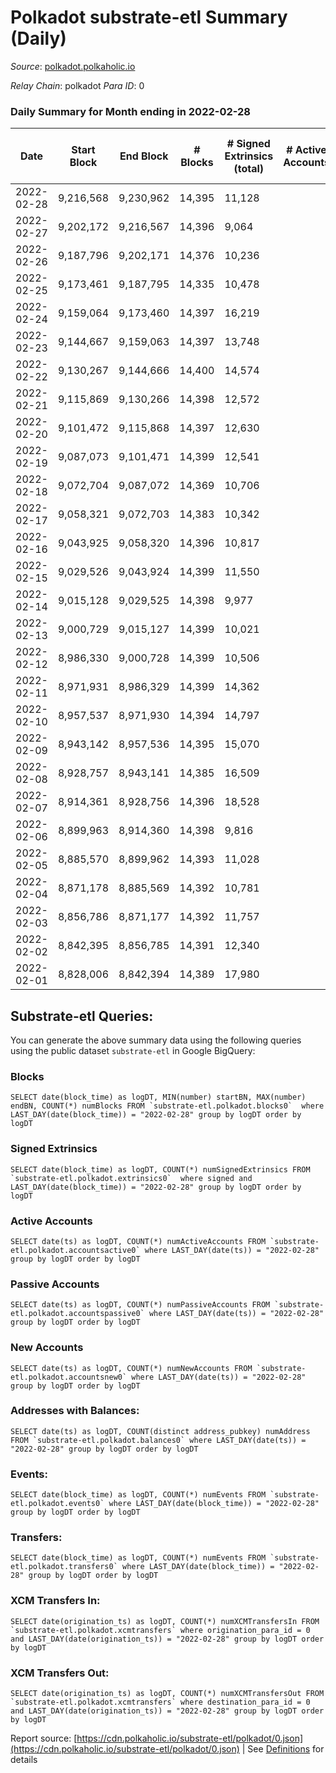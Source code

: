 # Polkadot substrate-etl Summary (Daily)

_Source_: [polkadot.polkaholic.io](https://polkadot.polkaholic.io)

*Relay Chain*: polkadot
*Para ID*: 0



### Daily Summary for Month ending in 2022-02-28


| Date | Start Block | End Block | # Blocks | # Signed Extrinsics (total) | # Active Accounts | # Passive | # New | # Addresses with Balances | # Events | # Transfers | # XCM Transfers In | # XCM Transfers Out | Issues | 
| ---- | ----------- | --------- | -------- | --------------------------- | ----------------- | --------- | ----- | ------------------------- | -------- | ----------- | ------------------ | ------------------- | ------ |
| 2022-02-28 | 9,216,568 | 9,230,962 | 14,395 | 11,128 |  |  |  | 910,833 | 231,356 | 11,651 ($229,341,456.93) |   |   |  |
| 2022-02-27 | 9,202,172 | 9,216,567 | 14,396 | 9,064 |  |  |  |  | 221,842 | 9,234 ($65,199,612.96) |   |   |  |
| 2022-02-26 | 9,187,796 | 9,202,171 | 14,376 | 10,236 |  |  |  |  | 225,823 | 9,730 ($261,517,390.26) |   |   |  |
| 2022-02-25 | 9,173,461 | 9,187,795 | 14,335 | 10,478 |  |  |  |  | 223,063 | 9,750 ($250,006,700.91) |   |   |  |
| 2022-02-24 | 9,159,064 | 9,173,460 | 14,397 | 16,219 |  |  |  |  | 272,553 | 16,011 ($262,571,800.17) |   |   |  |
| 2022-02-23 | 9,144,667 | 9,159,063 | 14,397 | 13,748 |  |  |  |  | 254,315 | 13,526 ($119,931,275.77) |   |   |  |
| 2022-02-22 | 9,130,267 | 9,144,666 | 14,400 | 14,574 |  |  |  |  | 258,696 | 14,120 ($798,877,139.77) |   |   |  |
| 2022-02-21 | 9,115,869 | 9,130,266 | 14,398 | 12,572 |  |  |  |  | 246,780 | 11,990 ($140,795,271.68) |   |   |  |
| 2022-02-20 | 9,101,472 | 9,115,868 | 14,397 | 12,630 |  |  |  |  | 240,388 | 11,975 ($109,985,980.83) |   |   |  |
| 2022-02-19 | 9,087,073 | 9,101,471 | 14,399 | 12,541 |  |  |  |  | 243,564 | 11,964 ($69,984,282.61) |   |   |  |
| 2022-02-18 | 9,072,704 | 9,087,072 | 14,369 | 10,706 |  |  |  |  | 221,422 | 10,076 ($106,979,676.63) |   |   |  |
| 2022-02-17 | 9,058,321 | 9,072,703 | 14,383 | 10,342 |  |  |  |  | 222,413 | 9,786 ($118,760,391.14) |   |   |  |
| 2022-02-16 | 9,043,925 | 9,058,320 | 14,396 | 10,817 |  |  |  |  | 227,192 | 10,189 ($59,595,220.69) |   |   |  |
| 2022-02-15 | 9,029,526 | 9,043,924 | 14,399 | 11,550 |  |  |  |  | 233,332 | 10,780 ($153,818,860.64) |   |   |  |
| 2022-02-14 | 9,015,128 | 9,029,525 | 14,398 | 9,977 |  |  |  |  | 219,497 | 9,407 ($79,662,540.93) |   |   |  |
| 2022-02-13 | 9,000,729 | 9,015,127 | 14,399 | 10,021 |  |  |  |  | 223,995 | 9,384 ($52,835,883.09) |   |   |  |
| 2022-02-12 | 8,986,330 | 9,000,728 | 14,399 | 10,506 |  |  |  |  | 228,055 | 10,097 ($60,916,553.78) |   |   |  |
| 2022-02-11 | 8,971,931 | 8,986,329 | 14,399 | 14,362 |  |  |  |  | 258,241 | 14,256 ($160,896,893.77) |   |   |  |
| 2022-02-10 | 8,957,537 | 8,971,930 | 14,394 | 14,797 |  |  |  |  | 263,235 | 14,576 ($223,103,252.18) |   |   |  |
| 2022-02-09 | 8,943,142 | 8,957,536 | 14,395 | 15,070 |  |  |  |  | 256,788 | 15,305 ($138,471,419.40) |   |   |  |
| 2022-02-08 | 8,928,757 | 8,943,141 | 14,385 | 16,509 |  |  |  |  | 278,034 | 16,500 ($184,307,004.26) |   |   |  |
| 2022-02-07 | 8,914,361 | 8,928,756 | 14,396 | 18,528 |  |  |  |  | 308,461 | 15,319 ($201,398,114.96) |   |   |  |
| 2022-02-06 | 8,899,963 | 8,914,360 | 14,398 | 9,816 |  |  |  |  | 222,805 | 9,525 ($52,072,085.79) |   |   |  |
| 2022-02-05 | 8,885,570 | 8,899,962 | 14,393 | 11,028 |  |  |  |  | 233,690 | 10,656 ($77,007,101.17) |   |   |  |
| 2022-02-04 | 8,871,178 | 8,885,569 | 14,392 | 10,781 |  |  |  |  | 229,864 | 10,406 ($171,845,554.56) |   |   |  |
| 2022-02-03 | 8,856,786 | 8,871,177 | 14,392 | 11,757 |  |  |  |  | 240,882 | 11,630 ($140,962,998.65) |   |   |  |
| 2022-02-02 | 8,842,395 | 8,856,785 | 14,391 | 12,340 |  |  |  |  | 245,434 | 12,157 ($123,888,204.39) |   |   |  |
| 2022-02-01 | 8,828,006 | 8,842,394 | 14,389 | 17,980 |  |  |  |  | 299,204 | 17,927 ($734,375,842.60) |   |   |  |

## Substrate-etl Queries:
You can generate the above summary data using the following queries using the public dataset `substrate-etl` in Google BigQuery:


### Blocks
```
SELECT date(block_time) as logDT, MIN(number) startBN, MAX(number) endBN, COUNT(*) numBlocks FROM `substrate-etl.polkadot.blocks0`  where LAST_DAY(date(block_time)) = "2022-02-28" group by logDT order by logDT
```


### Signed Extrinsics
```
SELECT date(block_time) as logDT, COUNT(*) numSignedExtrinsics FROM `substrate-etl.polkadot.extrinsics0`  where signed and LAST_DAY(date(block_time)) = "2022-02-28" group by logDT order by logDT
```


### Active Accounts
```
SELECT date(ts) as logDT, COUNT(*) numActiveAccounts FROM `substrate-etl.polkadot.accountsactive0` where LAST_DAY(date(ts)) = "2022-02-28" group by logDT order by logDT
```


### Passive Accounts
```
SELECT date(ts) as logDT, COUNT(*) numPassiveAccounts FROM `substrate-etl.polkadot.accountspassive0` where LAST_DAY(date(ts)) = "2022-02-28" group by logDT order by logDT
```


### New Accounts
```
SELECT date(ts) as logDT, COUNT(*) numNewAccounts FROM `substrate-etl.polkadot.accountsnew0` where LAST_DAY(date(ts)) = "2022-02-28" group by logDT order by logDT
```


### Addresses with Balances:
```
SELECT date(ts) as logDT, COUNT(distinct address_pubkey) numAddress FROM `substrate-etl.polkadot.balances0` where LAST_DAY(date(ts)) = "2022-02-28" group by logDT order by logDT
```


### Events:
```
SELECT date(block_time) as logDT, COUNT(*) numEvents FROM `substrate-etl.polkadot.events0` where LAST_DAY(date(block_time)) = "2022-02-28" group by logDT order by logDT
```


### Transfers:
```
SELECT date(block_time) as logDT, COUNT(*) numEvents FROM `substrate-etl.polkadot.transfers0` where LAST_DAY(date(block_time)) = "2022-02-28" group by logDT order by logDT
```


### XCM Transfers In:
```
SELECT date(origination_ts) as logDT, COUNT(*) numXCMTransfersIn FROM `substrate-etl.polkadot.xcmtransfers` where origination_para_id = 0 and LAST_DAY(date(origination_ts)) = "2022-02-28" group by logDT order by logDT
```


### XCM Transfers Out:
```
SELECT date(origination_ts) as logDT, COUNT(*) numXCMTransfersOut FROM `substrate-etl.polkadot.xcmtransfers` where destination_para_id = 0 and LAST_DAY(date(origination_ts)) = "2022-02-28" group by logDT order by logDT
```



Report source: [https://cdn.polkaholic.io/substrate-etl/polkadot/0.json](https://cdn.polkaholic.io/substrate-etl/polkadot/0.json) | See [Definitions](/DEFINITIONS.md) for details
